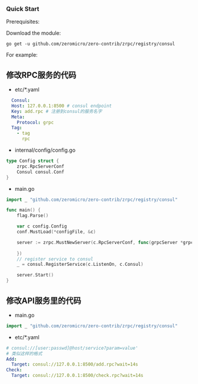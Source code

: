 ### Quick Start

Prerequisites:

Download the module:

```console
go get -u github.com/zeromicro/zero-contrib/zrpc/registry/consul
```

For example:

## 修改RPC服务的代码

- etc/\*.yaml

```yaml
  Consul:
  Host: 127.0.0.1:8500 # consul endpoint
  Key: add.rpc # 注册到consul的服务名字
  Meta:
    Protocol: grpc
  Tag:
    - tag
      rpc
```

- internal/config/config.go

```go
type Config struct {
	zrpc.RpcServerConf
	Consul consul.Conf
}
```

- main.go

```go
import _ "github.com/zeromicro/zero-contrib/zrpc/registry/consul"

func main() {
	flag.Parse()

	var c config.Config
	conf.MustLoad(*configFile, &c)

	server := zrpc.MustNewServer(c.RpcServerConf, func(grpcServer *grpc.Server) {
	
	})
 	// register service to consul
	_ = consul.RegisterService(c.ListenOn, c.Consul)

	server.Start()
}
```

## 修改API服务里的代码

- main.go

```go
import _ "github.com/zeromicro/zero-contrib/zrpc/registry/consul"
```

- etc/\*.yaml

```yaml
# consul://[user:passwd]@host/service?param=value'
# 类似这样的格式
Add:
  Target: consul://127.0.0.1:8500/add.rpc?wait=14s
Check:
  Target: consul://127.0.0.1:8500/check.rpc?wait=14s
```

